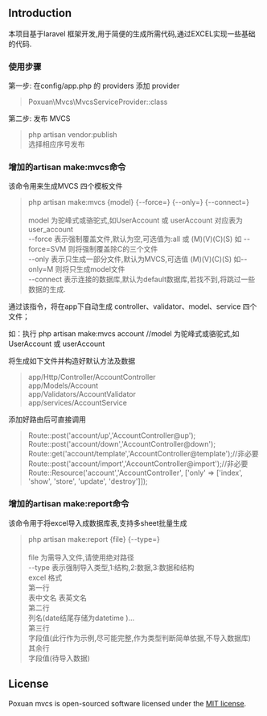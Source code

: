 
## Introduction

本项目基于laravel 框架开发,用于简便的生成所需代码,通过EXCEL实现一些基础的代码.

### 使用步骤
第一步: 在config/app.php 的 providers 添加 provider
> Poxuan\Mvcs\MvcsServiceProvider::class

第二步: 发布 MVCS

> php artisan vendor:publish \
> 选择相应序号发布

### 增加的artisan make:mvcs命令

该命令用来生成MVCS 四个模板文件

> php artisan make:mvcs {model} {--force=} {--only=} {--connect=} \
> \
> model 为驼峰式或骆驼式,如UserAccount 或 userAccount 对应表为 user_account \
> --force   表示强制覆盖文件,默认为空,可选值为:all 或 (M)(V)(C)(S) 如 --force=SVM 则将强制覆盖除C的三个文件 \
> --only    表示只生成一部分文件,默认为MVCS,可选值 (M)(V)(C)(S) 如--only=M 则将只生成model文件 \
> --connect 表示连接的数据库,默认为default数据库,若找不到,将跳过一些数据的生成.

通过该指令，将在app下自动生成 controller、validator、model、service 四个文件；

如：执行 php artisan make:mvcs account //model 为驼峰式或骆驼式,如UserAccount 或 userAccount

将生成如下文件并构造好默认方法及数据

> app/Http/Controller/AccountController \
> app/Models/Account \
> app/Validators/AccountValidator \
> app/services/AccountService 
 
 添加好路由后可直接调用
 
 >  Route::post('account/up','AccountController@up'); \
 >  Route::post('account/down','AccountController@down'); \
 >  Route::get('account/template','AccountController@template');//非必要 \
 >  Route::post('account/import','AccountController@import');//非必要 \
 >  Route::Resource('account','AccountController', ['only' => ['index', 'show', 'store', 'update', 'destroy']]); 

### 增加的artisan make:report命令

该命令用于将excel导入成数据库表,支持多sheet批量生成

> php artisan make:report {file} {--type=} \
> \
> file 为需导入文件,请使用绝对路径 \
> --type    表示强制导入类型,1:结构,2:数据,3:数据和结构 \
> excel 格式 \
> 第一行 \
> 表中文名  表英文名 \
> 第二行 \
> 列名(date结尾存储为datetime )... \
> 第三行 \
> 字段值(此行作为示例,尽可能完整,作为类型判断简单依据,不导入数据库) \
> 其余行 \
> 字段值(待导入数据)


## License

Poxuan mvcs is open-sourced software licensed under the [MIT license](http://opensource.org/licenses/MIT).
